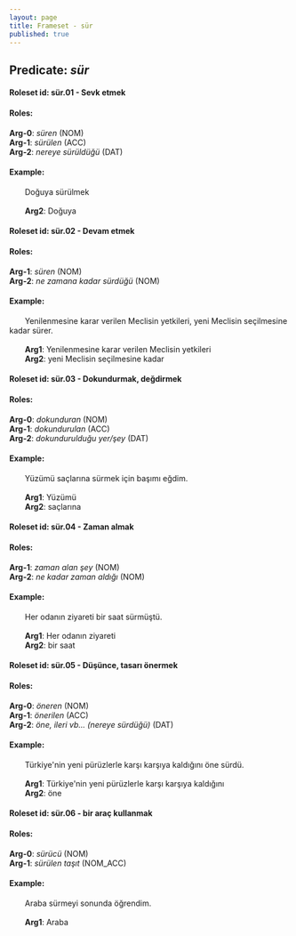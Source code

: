 ```yaml
---
layout: page
title: Frameset - sür
published: true
---
```

<h2>Predicate: <i>sür</i></h2>
<h4>Roleset id: sür.01 - Sevk etmek<br>
<h4>Roles:</h4>
<b>Arg-0</b>: <i>süren</i>  (NOM) <br>
<b>Arg-1</b>: <i>sürülen</i>  (ACC) <br>
<b>Arg-2</b>: <i>nereye sürüldüğü</i>  (DAT) <br>
<h4>Example:</h4>
&emsp;&emsp;Doğuya sürülmek<br><br>
&emsp;&emsp;<b>Arg2</b>:  Doğuya<br>

<h4>Roleset id: sür.02 - Devam etmek<br>
<h4>Roles:</h4>
<b>Arg-1</b>: <i>süren</i>  (NOM) <br>
<b>Arg-2</b>: <i>ne zamana kadar sürdüğü</i>  (NOM) <br>
<h4>Example:</h4>
&emsp;&emsp;Yenilenmesine karar verilen Meclisin yetkileri, yeni Meclisin seçilmesine kadar sürer.<br><br>
&emsp;&emsp;<b>Arg1</b>:  Yenilenmesine karar verilen Meclisin yetkileri<br>
&emsp;&emsp;<b>Arg2</b>:  yeni Meclisin seçilmesine kadar<br>

<h4>Roleset id: sür.03 - Dokundurmak, değdirmek<br>
<h4>Roles:</h4>
<b>Arg-0</b>: <i>dokunduran</i>  (NOM) <br>
<b>Arg-1</b>: <i>dokundurulan</i>  (ACC) <br>
<b>Arg-2</b>: <i>dokundurulduğu yer/şey</i>  (DAT) <br>
<h4>Example:</h4>
&emsp;&emsp;Yüzümü saçlarına sürmek için başımı eğdim.<br><br>
&emsp;&emsp;<b>Arg1</b>:  Yüzümü<br>
&emsp;&emsp;<b>Arg2</b>:  saçlarına<br>

<h4>Roleset id: sür.04 - Zaman almak<br>
<h4>Roles:</h4>
<b>Arg-1</b>: <i>zaman alan şey</i>  (NOM) <br>
<b>Arg-2</b>: <i>ne kadar zaman aldığı</i>  (NOM) <br>
<h4>Example:</h4>
&emsp;&emsp;Her odanın ziyareti bir saat sürmüştü.<br><br>
&emsp;&emsp;<b>Arg1</b>:  Her odanın ziyareti<br>
&emsp;&emsp;<b>Arg2</b>:  bir saat<br>

<h4>Roleset id: sür.05 - Düşünce, tasarı önermek<br>
<h4>Roles:</h4>
<b>Arg-0</b>: <i>öneren</i>  (NOM) <br>
<b>Arg-1</b>: <i>önerilen</i>  (ACC) <br>
<b>Arg-2</b>: <i>öne, ileri vb... (nereye sürdüğü)</i>  (DAT) <br>
<h4>Example:</h4>
&emsp;&emsp;Türkiye'nin yeni pürüzlerle karşı karşıya kaldığını öne sürdü.<br><br>
&emsp;&emsp;<b>Arg1</b>:  Türkiye'nin yeni pürüzlerle karşı karşıya kaldığını<br>
&emsp;&emsp;<b>Arg2</b>:  öne<br>

<h4>Roleset id: sür.06 - bir araç kullanmak<br>
<h4>Roles:</h4>
<b>Arg-0</b>: <i>sürücü</i>  (NOM) <br>
<b>Arg-1</b>: <i>sürülen taşıt</i>  (NOM_ACC) <br>
<h4>Example:</h4>
&emsp;&emsp;Araba sürmeyi sonunda öğrendim.<br><br>
&emsp;&emsp;<b>Arg1</b>:  Araba<br>


